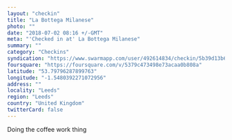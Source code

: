 ```yaml
---
layout: "checkin"
title: "La Bottega Milanese"
photo: ""
date: "2018-07-02 08:16 +/-GMT"
meta: "'Checked in at' La Bottega Milanese"
summary: ""
category: "Checkins"
syndication: "https://www.swarmapp.com/user/492614834/checkin/5b39d13b60c6ba0024ff1271"
foursquare: "https://foursquare.com/v/5379c473498e73acaa0b808a"
latitude: "53.79796287899763"
longitude: "-1.5480392271072956"
address: ""
locality: "Leeds"
region: "Leeds"
country: "United Kingdom"
twitterCard: false
---
```

Doing the coffee work thing
